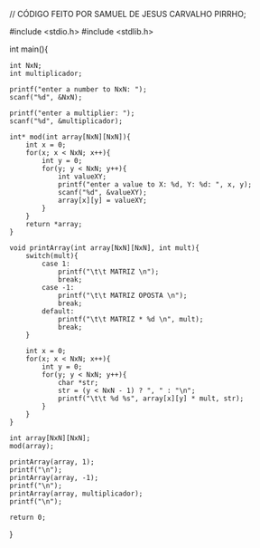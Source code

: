 // CÓDIGO FEITO POR SAMUEL DE JESUS CARVALHO PIRRHO;

#include <stdio.h>
#include <stdlib.h>

int main(){
	
	int NxN;
	int multiplicador;
	
	printf("enter a number to NxN: ");
	scanf("%d", &NxN);
	
	printf("enter a multiplier: ");
	scanf("%d", &multiplicador);
	
	int* mod(int array[NxN][NxN]){
		int x = 0;
		for(x; x < NxN; x++){
			int y = 0;
			for(y; y < NxN; y++){
				int valueXY;
				printf("enter a value to X: %d, Y: %d: ", x, y);
				scanf("%d", &valueXY);
				array[x][y] = valueXY;
			}
		}
		return *array;
	}
	
	void printArray(int array[NxN][NxN], int mult){
		switch(mult){
			case 1:
				printf("\t\t MATRIZ \n");
				break;
			case -1:
				printf("\t\t MATRIZ OPOSTA \n");
				break;
			default:
				printf("\t\t MATRIZ * %d \n", mult);
				break;
		}
		
		int x = 0;
		for(x; x < NxN; x++){
			int y = 0;
			for(y; y < NxN; y++){
				char *str;
				str = (y < NxN - 1) ? ", " : "\n";
				printf("\t\t %d %s", array[x][y] * mult, str);
			}
		}
	}
	
	int array[NxN][NxN];
	mod(array);
	
	printArray(array, 1);
	printf("\n");
	printArray(array, -1);
	printf("\n");
	printArray(array, multiplicador);
	printf("\n");
	
	return 0;
}
